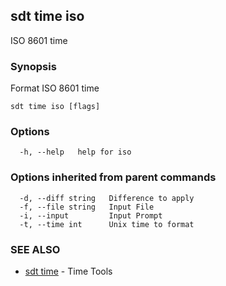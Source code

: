 ## sdt time iso

ISO 8601 time

### Synopsis

Format ISO 8601 time

```
sdt time iso [flags]
```

### Options

```
  -h, --help   help for iso
```

### Options inherited from parent commands

```
  -d, --diff string   Difference to apply
  -f, --file string   Input File
  -i, --input         Input Prompt
  -t, --time int      Unix time to format
```

### SEE ALSO

* [sdt time](sdt_time.md)	 - Time Tools

